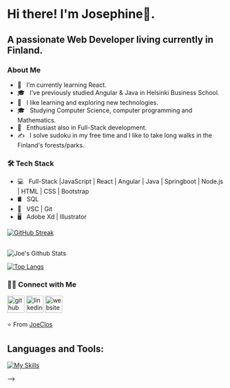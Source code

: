 <h1> Hi there! I'm Josephine👋.</h1
[![Github](https://img.shields.io/github/followers/JoeClos?label=Follow&style=social)](https://github.com/JoeClos)
<h2> </h2>  
<h2> A passionate Web Developer living currently in Finland. </h2>

<h3> About Me </h3>

- 🔭 &nbsp; I’m currently learning React.
- 🎓 &nbsp; I’ve previously studied Angular & Java in Helsinki Business School.
- 🤔 &nbsp; I like learning and exploring new technologies.
- 🎓 &nbsp; Studying Computer Science, computer programming and Mathematics.
- 🌱 &nbsp; Enthusiast also in Full-Stack development.
- ✍️ &nbsp; I solve sudoku in my free time and I like to take long walks in the Finland's forests/parks.


<h3>🛠 Tech Stack</h3>

- 💻 &nbsp; Full-Stack |JavaScript | React | Angular | Java | Springboot | Node.js | HTML | CSS | Bootstrap  
- 🛢 &nbsp; SQL 
- 🔧 &nbsp; VSC | Git
- 🖥 &nbsp; Adobe Xd | Illustrator 


[![GitHub Streak](https://github-readme-streak-stats.herokuapp.com?user=JoeClos&theme=submarine-flowers&border_radius=5&fire=DD701B)](https://git.io/streak-stats)

<br>

<img align="center" src="https://github-readme-stats.vercel.app/api?username=JoeClos&include_all_commits=true&count_private=true&show_icons=true&line_height=20&title_color=7A7ADB&icon_color=2234AE&text_color=D3D3D3&bg_color=0,000000,130F40" alt="Joe's Github Stats">

</br>



[![Top Langs](https://github-readme-stats.vercel.app/api/top-langs/?username=JoeClos&layout=compact&text_color=daf7dc&bg_color=151515)](https://github.com/JoeClos/github-readme-stats)




<h3> 🤝🏻 Connect with Me </h3>

<p align="center">
<!-- &nbsp; <a href="https://twitter.com/mrlalitkumawat1" target="_blank" rel="noopener noreferrer"><img src="https://img.icons8.com/plasticine/100/000000/twitter.png" width="50" /></a>  
&nbsp; <a href="https://www.linkedin.com/in/kumawatlalit007/" target="_blank" rel="noopener noreferrer"><img src="https://img.icons8.com/plasticine/100/000000/instagram-new.png" width="50" /></a>  
&nbsp; <a href="https://www.linkedin.com/in/kumawatlalit007/" target="_blank" rel="noopener noreferrer"><img src="https://img.icons8.com/plasticine/100/000000/linkedin.png" width="50" /></a>
&nbsp; <a href="mailto:kumawatlalit912@gmail.com" target="_blank" rel="noopener noreferrer"><img src="https://img.icons8.com/plasticine/100/000000/gmail.png"  width="50" /></a> -->
 
[<img src='https://cdn.jsdelivr.net/npm/simple-icons@3.0.1/icons/github.svg' alt='github' height='40'>](https://github.com/JoeClos)  [<img src='https://cdn.jsdelivr.net/npm/simple-icons@3.0.1/icons/linkedin.svg' alt='linkedin' height='40'>](https://www.linkedin.com/in/josephine-closan/)  [<img src='https://cdn.jsdelivr.net/npm/simple-icons@3.0.1/icons/icloud.svg' alt='website' height='40'>](https://joeclos.github.io/)  


<!-- ![](https://visitor-badge.laobi.icu/badge?page_id=JoeClos.JoeClos)
![Top Langs](https://github-readme-stats.vercel.app/api/top-langs/?username=JoeClos&theme=tokyonight) -->



 
</p>

⭐️ From [JoeClos](https://github.com/JoeClos)

## Languages and Tools:

[![My Skills](https://skillicons.dev/icons?i=javascript,react,angular,java,spring,nodejs,html,css,bootstrap,git,azure,heroku,netlify,illustrator&theme=light)](https://skillicons.dev)

<!-- <p align="left"> 
<a href="https://www.java.com" target="_blank" rel="noreferrer">
<img src="https://raw.githubusercontent.com/devicons/devicon/master/icons/java/java-original.svg" alt="java" width="40" height="40"/> 
</a> 
 
<a href="https://www.javascript.com/" target="_blank" rel="noreferrer"> 
<img src="https://raw.githubusercontent.com/devicons/devicon/master/icons/javascript/javascript-original.svg" alt="javascript" width="40" height="40"/> 
</a>  
 
<a href="https://spring.io/" target="_blank" rel="noreferrer"> 
<img src="https://www.vectorlogo.zone/logos/springio/springio-icon.svg" alt="spring" width="40" height="40"/>  
</a> 
 
<a href="https://angular.io" target="_blank" rel="noreferrer"> 
<img src="https://angular.io/assets/images/logos/angular/angular.svg" alt="angular" width="40" height="40"/> 
</a> 

 
<a href="https://getbootstrap.com" target="_blank" rel="noreferrer">  
<img src="https://raw.githubusercontent.com/devicons/devicon/master/icons/bootstrap/bootstrap-plain-wordmark.svg" alt="bootstrap" width="40" height="40"/> 
</a> 
  
<a href="https://www.w3schools.com/html/" target="_blank" rel="noreferrer"> 
<img src="https://raw.githubusercontent.com/devicons/devicon/master/icons/html5/html5-original-wordmark.svg" alt="html5" width="40" height="40"/> 
</a> 
 
<a href="https://www.w3schools.com/css/" target="_blank" rel="noreferrer"> 
<img src="https://raw.githubusercontent.com/devicons/devicon/master/icons/css3/css3-original-wordmark.svg" alt="css3" width="40" height="40"/> 
</a> 
 
<a href="https://git-scm.com/" target="_blank" rel="noreferrer"> 
<img src="https://www.vectorlogo.zone/logos/git-scm/git-scm-icon.svg" alt="git" width="40" height="40"/> 
</a> 
  
<a href="https://azure.microsoft.com/en-in/" target="_blank" rel="noreferrer"> 
<img src="https://www.vectorlogo.zone/logos/microsoft_azure/microsoft_azure-icon.svg" alt="azure" width="40" height="40"/> 
</a>
 
<a href="https://heroku.com" target="_blank" rel="noreferrer"> 
<img src="https://www.vectorlogo.zone/logos/heroku/heroku-icon.svg" alt="heroku" width="40" height="40"/> 
</a> 

 
<a href="https://www.adobe.com/in/products/illustrator.html" target="_blank" rel="noreferrer"> 
<img src="https://www.vectorlogo.zone/logos/adobe_illustrator/adobe_illustrator-icon.svg" alt="illustrator" width="40" height="40"/> 
</a>  
 
</p> 


<!-- ## More about me :arrow_down: : 
[<img src='https://cdn.jsdelivr.net/npm/simple-icons@3.0.1/icons/github.svg' alt='github' height='40'>](https://github.com/JoeClos)  [<img src='https://cdn.jsdelivr.net/npm/simple-icons@3.0.1/icons/linkedin.svg' alt='linkedin' height='40'>](https://www.linkedin.com/in/josephine-closan/)  [<img src='https://cdn.jsdelivr.net/npm/simple-icons@3.0.1/icons/icloud.svg' alt='website' height='40'>](https://joeclos.github.io/)  


<!-- ![](https://visitor-badge.laobi.icu/badge?page_id=JoeClos.JoeClos)
![Top Langs](https://github-readme-stats.vercel.app/api/top-langs/?username=JoeClos&theme=tokyonight) -->
 -->



 







